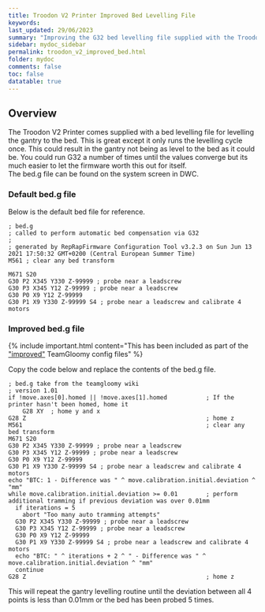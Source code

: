 ```yaml
---
title: Troodon V2 Printer Improved Bed Levelling File
keywords: 
last_updated: 29/06/2023
summary: "Improving the G32 bed levelling file supplied with the Troodon V2 Printer"
sidebar: mydoc_sidebar
permalink: troodon_v2_improved_bed.html
folder: mydoc
comments: false
toc: false
datatable: true
---
```


## Overview

The Troodon V2 Printer comes supplied with a bed levelling file for levelling the gantry to the bed. This is great except it only runs the levelling cycle once. This could result in the gantry not being as level to the bed as it could be. You could run G32 a number of times until the values converge but its much easier to let the firmware worth this out for itself.  
The bed.g file can be found on the system screen in DWC.  

### Default bed.g file

Below is the default bed file for reference.  
```
; bed.g
; called to perform automatic bed compensation via G32
;
; generated by RepRapFirmware Configuration Tool v3.2.3 on Sun Jun 13 2021 17:50:32 GMT+0200 (Central European Summer Time)
M561 ; clear any bed transform

M671 S20
G30 P2 X345 Y330 Z-99999 ; probe near a leadscrew
G30 P3 X345 Y12 Z-99999 ; probe near a leadscrew
G30 P0 X9 Y12 Z-99999
G30 P1 X9 Y330 Z-99999 S4 ; probe near a leadscrew and calibrate 4 motors
```

### Improved bed.g file

{% include important.html content="This has been included as part of the ["improved"](https://github.com/TeamGloomy/Troodon-V2) TeamGloomy config files" %}

Copy the code below and replace the contents of the bed.g file.  
```
; bed.g take from the teamgloomy wiki
; version 1.01
if !move.axes[0].homed || !move.axes[1].homed	        ; If the printer hasn't been homed, home it
	G28 XY	; home y and x
G28 Z			                                        ; home z
M561							                        ; clear any bed transform
M671 S20
G30 P2 X345 Y330 Z-99999 ; probe near a leadscrew
G30 P3 X345 Y12 Z-99999 ; probe near a leadscrew
G30 P0 X9 Y12 Z-99999
G30 P1 X9 Y330 Z-99999 S4 ; probe near a leadscrew and calibrate 4 motors
echo "BTC: 1 - Difference was " ^ move.calibration.initial.deviation ^ "mm"
while move.calibration.initial.deviation >= 0.01		; perform additional tramming if previous deviation was over 0.01mm
  if iterations = 5
    abort "Too many auto tramming attempts"
  G30 P2 X345 Y330 Z-99999 ; probe near a leadscrew
  G30 P3 X345 Y12 Z-99999 ; probe near a leadscrew
  G30 P0 X9 Y12 Z-99999
  G30 P1 X9 Y330 Z-99999 S4 ; probe near a leadscrew and calibrate 4 motors
  echo "BTC: " ^ iterations + 2 ^ " - Difference was " ^ move.calibration.initial.deviation ^ "mm"
  continue
G28 Z							                        ; home z
```
This will repeat the gantry levelling routine until the deviation between all 4 points is less than 0.01mm or the bed has been probed 5 times.  